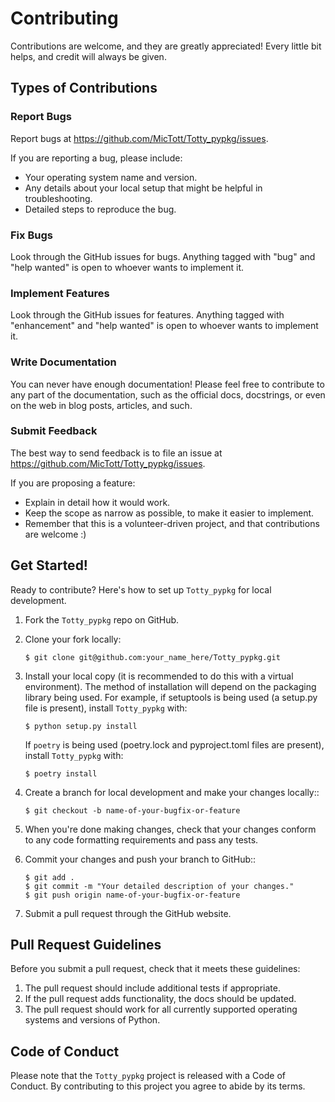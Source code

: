 # Contributing

Contributions are welcome, and they are greatly appreciated! Every little bit
helps, and credit will always be given.

## Types of Contributions

### Report Bugs

Report bugs at <https://github.com/MicTott/Totty_pypkg/issues>.

If you are reporting a bug, please include:

* Your operating system name and version.
* Any details about your local setup that might be helpful in troubleshooting.
* Detailed steps to reproduce the bug.

### Fix Bugs

Look through the GitHub issues for bugs. Anything tagged with "bug" and "help
wanted" is open to whoever wants to implement it.

### Implement Features

Look through the GitHub issues for features. Anything tagged with "enhancement"
and "help wanted" is open to whoever wants to implement it.

### Write Documentation

You can never have enough documentation! Please feel free to contribute to any
part of the documentation, such as the official docs, docstrings, or even 
on the web in blog posts, articles, and such.

### Submit Feedback

The best way to send feedback is to file an issue at <https://github.com/MicTott/Totty_pypkg/issues>.

If you are proposing a feature:

* Explain in detail how it would work.
* Keep the scope as narrow as possible, to make it easier to implement.
* Remember that this is a volunteer-driven project, and that contributions
  are welcome :)

## Get Started!

Ready to contribute? Here's how to set up `Totty_pypkg` for local development.

1. Fork the `Totty_pypkg` repo on GitHub.
2. Clone your fork locally:

    ```console
    $ git clone git@github.com:your_name_here/Totty_pypkg.git
    ```

3. Install your local copy (it is recommended to do this with a virtual environment). The method of installation will depend on the packaging library being used.
   For example, if setuptools is being used (a setup.py file is present), install `Totty_pypkg` with:

    ```console
    $ python setup.py install
    ```

   If `poetry` is being used (poetry.lock and pyproject.toml files are present), install `Totty_pypkg` with:

    ```console
    $ poetry install
    ```

4. Create a branch for local development and make your changes locally::

    ```console
    $ git checkout -b name-of-your-bugfix-or-feature
    ```

5. When you're done making changes, check that your changes conform to any code formatting requirements and pass any tests.

6. Commit your changes and push your branch to GitHub::

    ```console
    $ git add .
    $ git commit -m "Your detailed description of your changes."
    $ git push origin name-of-your-bugfix-or-feature
    ```

7. Submit a pull request through the GitHub website.

## Pull Request Guidelines

Before you submit a pull request, check that it meets these guidelines:

1. The pull request should include additional tests if appropriate.
2. If the pull request adds functionality, the docs should be updated.
3. The pull request should work for all currently supported operating systems and versions of Python.

## Code of Conduct

Please note that the `Totty_pypkg` project is released with a 
Code of Conduct. By contributing to this project you agree to abide by its terms.
